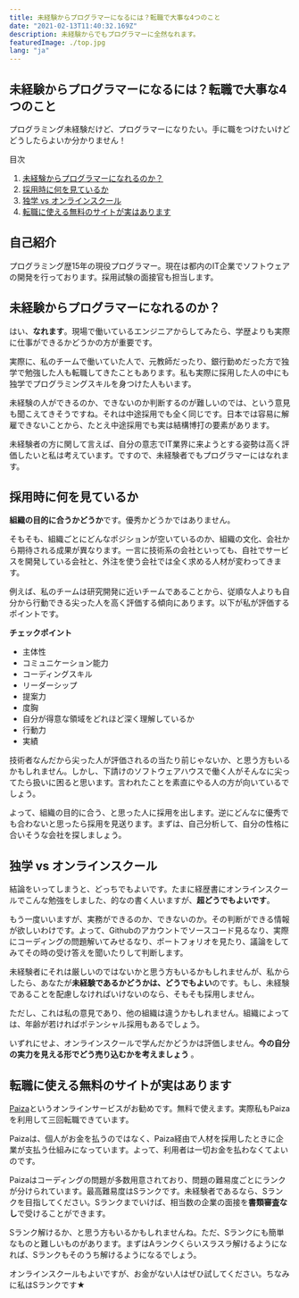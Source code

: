 ```yaml
---
title: 未経験からプログラマーになるには？転職で大事な4つのこと
date: "2021-02-13T11:40:32.169Z"
description: 未経験からでもプログラマーに全然なれます。
featuredImage: ./top.jpg
lang: "ja"
---
```


##  未経験からプログラマーになるには？転職で大事な4つのこと

<p class="mt-8 mb-8">
プログラミング未経験だけど、プログラマーになりたい。手に職をつけたいけどどうしたらよいか分かりません！
</p>

<nav class='blog-nav'> 
  <div class='inner'>
    <p>目次</p>
    <ol class="top-ol">
      <li class="top-li"><a href="#possibilitiy">未経験からプログラマーになれるのか？</a></li>
      <li class="top-li"><a href="#check-point">採用時に何を見ているか</a></li>
      <li class="top-li"><a href="#self-study-vs-online-school">独学 vs オンラインスクール</a></li>
      <li class="top-li"><a href="#paiza">転職に使える無料のサイトが実はあります</a></li>
    </ol>
  </div>
</nav>

## 自己紹介

<p class="mt-8 mb-8">
プログラミング歴15年の現役プログラマー。現在は都内のIT企業でソフトウェアの開発を行っております。採用試験の面接官も担当します。
</p>

<h2 id="possibilitiy">未経験からプログラマーになれるのか？</h2>

<p class="mt-8 mb-8">
はい、<strong>なれます</strong>。現場で働いているエンジニアからしてみたら、学歴よりも実際に仕事ができるかどうかの方が重要です。
</p>

<p class="mt-8 mb-8">
実際に、私のチームで働いていた人で、元教師だったり、銀行勤めだった方で独学で勉強した人も転職してきたこともあります。私も実際に採用した人の中にも独学でプログラミングスキルを身つけた人もいます。
</p>

<p class="mt-8 mb-8">
未経験の人ができるのか、できないのか判断するのが難しいのでは、という意見も聞こえてきそうですね。それは中途採用でも全く同じです。日本では容易に解雇できないことから、たとえ中途採用でも実は結構博打の要素があります。
</p>

<p class="mt-8 mb-8">
未経験者の方に関して言えば、自分の意志でIT業界に来ようとする姿勢は高く評価したいと私は考えています。ですので、未経験者でもプログラマーにはなれます。
</p>

<h2 id="check-point">採用時に何を見ているか</h2>

<p class="mt-8 mb-8">
<strong>組織の目的に合うかどうか</strong>です。優秀かどうかではありません。
</p>

<p class="mt-8 mb-8">
そもそも、組織ごとにどんなポジションが空いているのか、組織の文化、会社から期待される成果が異なります。一言に技術系の会社といっても、自社でサービスを開発している会社と、外注を使う会社では全く求める人材が変わってきます。
</p>

<p class="mt-8 mb-8">
例えば、私のチームは研究開発に近いチームであることから、従順な人よりも自分から行動できる尖った人を高く評価する傾向にあります。以下が私が評価するポイントです。
</p>

<p><strong>チェックポイント</strong></p>
<ul class='cp_list'>
  <li>主体性</li>
  <li>コミュニケーション能力</li>
  <li>コーディングスキル</li>
  <li>リーダーシップ</li>
  <li>提案力</li>
  <li>度胸</li>
  <li>自分が得意な領域をどれほど深く理解しているか</li>
  <li>行動力</li>
  <li>実績</li>
</ul>

<p class="mt-8 mb-8">
技術者なんだから尖った人が評価されるの当たり前じゃないか、と思う方もいるかもしれません。しかし、下請けのソフトウェアハウスで働く人がそんなに尖ってたら扱いに困ると思います。言われたことを素直にやる人の方が向いているでしょう。
</p>

<p class="mt-8 mb-8">
よって、組織の目的に合う、と思った人に採用を出します。逆にどんなに優秀でも合わないと思ったら採用を見送ります。まずは、自己分析して、自分の性格に合いそうな会社を探しましょう。
</p>

<h2 id="self-study-vs-online-school">独学 vs オンラインスクール</h2>

<p class="mt-8 mb-8">
結論をいってしまうと、どっちでもよいです。たまに経歴書にオンラインスクールでこんな勉強をしました、的なの書く人いますが、<strong>超どうでもよいです</strong>。
</p>

<p class="mt-8 mb-8">
もう一度いいますが、実務ができるのか、できないのか。その判断ができる情報が欲しいわけです。よって、Githubのアカウントでソースコード見るなり、実際にコーディングの問題解いてみせるなり、ポートフォリオを見たり、議論をしてみてその時の受け答えを聞いたりして判断します。
</p>

<p class="mt-8 mb-8">
未経験者にそれは厳しいのではないかと思う方もいるかもしれませんが、私からしたら、あなたが<strong>未経験であるかどうかは、どうでもよい</strong>のです。もし、未経験であることを配慮しなければいけないのなら、そもそも採用しません。
</p>

<p class="mt-8 mb-8">
ただし、これは私の意見であり、他の組織は違うかもしれません。組織によっては、年齢が若ければポテンシャル採用もあるでしょう。
</p>

<p class="mt-8 mb-8">
いずれにせよ、オンラインスクールで学んだかどうかは評価しません。<strong>今の自分の実力を見える形でどう売り込むかを考えましょう
</strong>。
</p>


<h2 id="paiza">転職に使える無料のサイトが実はあります</h2>

<p class="mt-8 mb-8">
<a href="https://paiza.jp/">Paiza</a>というオンラインサービスがお勧めです。無料で使えます。実際私もPaizaを利用して三回転職できています。
</p>

<p class="mt-8 mb-8">
Paizaは、個人がお金を払うのではなく、Paiza経由で人材を採用したときに企業が支払う仕組みになっています。よって、利用者は一切お金を払わなくてよいのです。
</p>

<p class="mt-8 mb-8">
Paizaはコーディングの問題が多数用意されており、問題の難易度ごとにランクが分けられています。最高難易度はSランクです。未経験者であるなら、Sランクを目指してください。Sランクまでいけば、相当数の企業の面接を<strong>書類審査なし</strong>で受けることができます。
</p>

<p class="mt-8 mb-8">
Sランク解けるか、と思う方もいるかもしれませんね。ただ、Sランクにも簡単なものと難しいものがあります。まずはAランクくらいスラスラ解けるようになれば、Sランクもそのうち解けるようになるでしょう。
</p>

<p class="mt-8 mb-8">
オンラインスクールもよいですが、お金がない人はぜひ試してください。ちなみに私はSランクです★
</p>